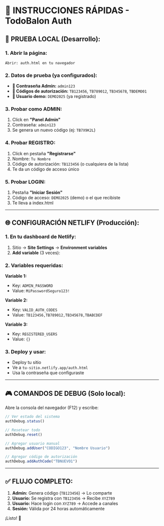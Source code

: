 # 🚀 INSTRUCCIONES RÁPIDAS - TodoBalon Auth

## 🧪 **PRUEBA LOCAL (Desarrollo):**

### **1. Abrir la página:**
```
Abrir: auth.html en tu navegador
```

### **2. Datos de prueba (ya configurados):**
- **🔐 Contraseña Admin:** `admin123`
- **🎫 Códigos de autorización:** `TB123456`, `TB789012`, `TB345678`, `TBDEMO01`  
- **🔑 Usuario demo:** `DEMO2025` (ya registrado)

### **3. Probar como ADMIN:**
1. Click en **"Panel Admin"**
2. Contraseña: `admin123`
3. Se genera un nuevo código (ej: `TB7X9K2L`)

### **4. Probar REGISTRO:**
1. Click en pestaña **"Registrarse"**
2. Nombre: `Tu Nombre`
3. Código de autorización: `TB123456` (o cualquiera de la lista)
4. Te da un código de acceso único

### **5. Probar LOGIN:**
1. Pestaña **"Iniciar Sesión"**
2. Código de acceso: `DEMO2025` (demo) o el que recibiste
3. Te lleva a index.html

---

## 🌐 **CONFIGURACIÓN NETLIFY (Producción):**

### **1. En tu dashboard de Netlify:**
1. Sitio → **Site Settings** → **Environment variables**
2. **Add variable** (3 veces):

### **2. Variables requeridas:**

**Variable 1:**
- Key: `ADMIN_PASSWORD`  
- Value: `MiPasswordSeguro123!`

**Variable 2:**
- Key: `VALID_AUTH_CODES`
- Value: `TB123456,TB789012,TB345678,TBABCDEF`

**Variable 3:**
- Key: `REGISTERED_USERS`
- Value: `{}`

### **3. Deploy y usar:**
- Deploy tu sitio
- Ve a `tu-sitio.netlify.app/auth.html`
- Usa la contraseña que configuraste

---

## 🎮 **COMANDOS DE DEBUG (Solo local):**

Abre la consola del navegador (F12) y escribe:

```javascript
// Ver estado del sistema
authDebug.status()

// Resetear todo
authDebug.reset()

// Agregar usuario manual
authDebug.addUser("CODIGO123", "Nombre Usuario")

// Agregar código de autorización
authDebug.addAuthCode("TBNUEVO1")
```

---

## ✅ **FLUJO COMPLETO:**

1. **Admin:** Genera código (`TB123456`) → Lo comparte
2. **Usuario:** Se registra con `TB123456` → Recibe `XYZ789` 
3. **Usuario:** Hace login con `XYZ789` → Accede a canales
4. **Sesión:** Válida por 24 horas automáticamente

¡Listo! 🎉
